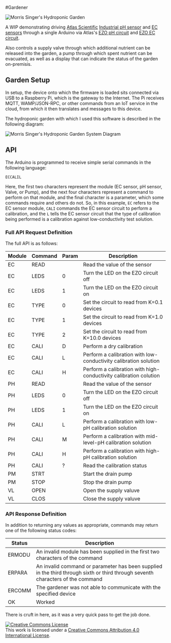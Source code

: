 #Gardener

![Morris Singer's Hydroponic Garden](http://i.imgur.com/YP2dZa3.jpg)

A WIP demonstrating driving [Atlas Scientific](http://www.atlas-scientific.com/) [Industrial pH sensor](http://www.atlas-scientific.com/product_pages/probes/industrial_ph_probe.html) and [EC sensors](http://www.atlas-scientific.com/product_pages/kits/ec_k0_1_kit.html) through a single Arduino via Atlas's [EZO pH circuit](http://www.atlas-scientific.com/product_pages/circuits/ezo_ph.html) and [EZO EC circuit](http://www.atlas-scientific.com/product_pages/circuits/ezo_ec.html).

Also controls a supply valve through which additional nutrient can be released into the garden, a pump through which spent nutrient can be evacuated, as well as a display that can indicate the status of the garden on-premisis.

## Garden Setup
In setup, the device onto which the firmware is loaded sits connected via USB to a Raspberry Pi,
which is the gateway to the Internet. The Pi receives MQTT, WAMP/JSON-RPC, or other commands from
an IoT service in the cloud, from which it then translates and messages to this device.

The hydroponic garden with which I used this software is described in the following diagram:

![Morris Singer's Hydroponic Garden System Diagram](http://i.imgur.com/pqnGeTb.png)

## API

The Arduino is programmed to receive simple serial commands in the following language:

```
ECCALIL
```

Here, the first two characters represent the module (EC sensor, pH sensor, Valve, or Pump), and the next four characters represent a command to perform on that module, and the final character is a parameter, which some commands require and others do not. So, in this example, `EC` refers to the EC sensor module, `CALI` commands the EC sensor circuit to perform a calibration, and the `L` tells the EC sensor circuit that the type of calibration being performed is a calibration against low-conductivity test solution.

### Full API Request Definition

The full API is as follows:


Module | Command | Param   | Description                                                             
-------|---------|---------|-------------------------------------------------------------------------
EC     | READ    |         | Read the value of the sensor                                            
EC     | LEDS    | 0       | Turn the LED on the EZO circuit off
EC     | LEDS    | 1       | Turn the LED on the EZO circuit on
EC     | TYPE    | 0       | Set the circuit to read from K=0.1 devices
EC     | TYPE    | 1       | Set the circuit to read from K=1.0 devices
EC     | TYPE    | 2       | Set the circuit to read from K=10.0 devices
EC     | CALI    | D       | Perform a dry calibration
EC     | CALI    | L       | Perform a calibration with low-conductivity calibration solution
EC     | CALI    | H       | Perform a calibration with high-conductivity calibration colution
PH     | READ    |         | Read the value of the sensor
PH     | LEDS    | 0       | Turn the LED on the EZO circuit off
PH     | LEDS    | 1       | Turn the LED on the EZO circuit on
PH     | CALI    | L       | Perform a calibration with low-pH calibration solution
PH     | CALI    | M       | Perform a calibration with mid-level-pH calibration solution
PH     | CALI    | H       | Perform a calibration with high-pH calibration solution
PH     | CALI    | ?       | Read the calibration status
PM     | STRT    |         | Start the drain pump
PM     | STOP    |         | Stop the drain pump
VL     | OPEN    |         | Open the supply valuve
VL     | CLOS    |         | Close the supply valuve

### API Response Definition

In addition to returning any values as appropriate, commands may return one of the following status codes:

Status  | Description
--------|--------------------------------------------------------------------------------------------------------------------------------|
ERMODU  | An invalid module has been supplied in the first two characters of the command
ERPARA  | An invalid command or parameter has been supplied in the third through sixth or third through seventh characters of the command
ERCOMM  | The gardener was not able to communicate with the specified device
OK      | Worked

There is cruft in here, as it was a very quick pass to get the job done.

<a rel="license" href="http://creativecommons.org/licenses/by/4.0/"><img alt="Creative Commons License" style="border-width:0" src="https://i.creativecommons.org/l/by/4.0/88x31.png" /></a><br />This work is licensed under a <a rel="license" href="http://creativecommons.org/licenses/by/4.0/">Creative Commons Attribution 4.0 International License</a>.
